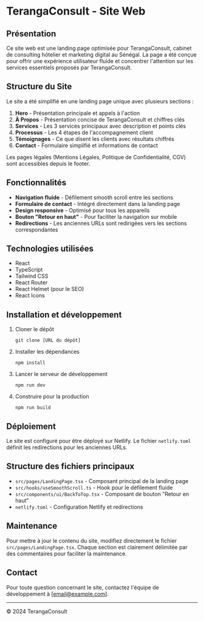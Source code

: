# TerangaConsult - Site Web

## Présentation

Ce site web est une landing page optimisée pour TerangaConsult, cabinet de consulting hôtelier et marketing digital au Sénégal. La page a été conçue pour offrir une expérience utilisateur fluide et concentrer l'attention sur les services essentiels proposés par TerangaConsult.

## Structure du Site

Le site a été simplifié en une landing page unique avec plusieurs sections :

1. **Hero** - Présentation principale et appels à l'action
2. **À Propos** - Présentation concise de TerangaConsult et chiffres clés
3. **Services** - Les 3 services principaux avec description et points clés
4. **Processus** - Les 4 étapes de l'accompagnement client
5. **Témoignages** - Ce que disent les clients avec résultats chiffrés
6. **Contact** - Formulaire simplifié et informations de contact

Les pages légales (Mentions Légales, Politique de Confidentialité, CGV) sont accessibles depuis le footer.

## Fonctionnalités

- **Navigation fluide** - Défilement smooth scroll entre les sections
- **Formulaire de contact** - Intégré directement dans la landing page
- **Design responsive** - Optimisé pour tous les appareils
- **Bouton "Retour en haut"** - Pour faciliter la navigation sur mobile
- **Redirections** - Les anciennes URLs sont redirigées vers les sections correspondantes

## Technologies utilisées

- React
- TypeScript
- Tailwind CSS
- React Router
- React Helmet (pour le SEO)
- React Icons

## Installation et développement

1. Cloner le dépôt
   ```
   git clone [URL du dépôt]
   ```

2. Installer les dépendances
   ```
   npm install
   ```

3. Lancer le serveur de développement
   ```
   npm run dev
   ```

4. Construire pour la production
   ```
   npm run build
   ```

## Déploiement

Le site est configuré pour être déployé sur Netlify. Le fichier `netlify.toml` définit les redirections pour les anciennes URLs.

## Structure des fichiers principaux

- `src/pages/LandingPage.tsx` - Composant principal de la landing page
- `src/hooks/useSmoothScroll.ts` - Hook pour le défilement fluide
- `src/components/ui/BackToTop.tsx` - Composant de bouton "Retour en haut"
- `netlify.toml` - Configuration Netlify et redirections

## Maintenance

Pour mettre à jour le contenu du site, modifiez directement le fichier `src/pages/LandingPage.tsx`. Chaque section est clairement délimitée par des commentaires pour faciliter la maintenance.

## Contact

Pour toute question concernant le site, contactez l'équipe de développement à [email@example.com].

---

© 2024 TerangaConsult
